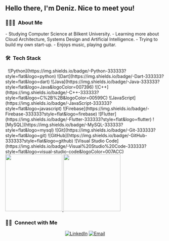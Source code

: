 <h2> Hello there, I'm Deniz. Nice to meet you!</h2>

<h3> 👨🏻‍💻 &nbsp;About Me </h3>
- Studying Computer Science at Bilkent University.
- Learning more about Cloud Architecture, Systems Design and Artificial Intelligence.
- Trying to build my own start-up.
- Enjoys music, playing guitar.

<h3> 🛠 &nbsp;Tech Stack</h3>
&nbsp;
  ![Python](https://img.shields.io/badge/-Python-333333?style=flat&logo=python)
  ![Dart](https://img.shields.io/badge/-Dart-333333?style=flat&logo=dart)
  ![Java](https://img.shields.io/badge/-Java-333333?style=flat&logo=Java&logoColor=007396)
  ![C++](https://img.shields.io/badge/-C++-333333?style=flat&logo=C%2B%2B&logoColor=00599C)
  ![JavaScript](https://img.shields.io/badge/-JavaScript-333333?style=flat&logo=javascript)
  ![Firebase](https://img.shields.io/badge/-Firebase-333333?style=flat&logo=firebase)
  ![Flutter](https://img.shields.io/badge/-Flutter-333333?style=flat&logo=flutter)
  ![MySQL](https://img.shields.io/badge/-MySQL-333333?style=flat&logo=mysql)
  ![Git](https://img.shields.io/badge/-Git-333333?style=flat&logo=git)
  ![GitHub](https://img.shields.io/badge/-GitHub-333333?style=flat&logo=github)
  ![Visual Studio Code](https://img.shields.io/badge/-Visual%20Studio%20Code-333333?style=flat&logo=visual-studio-code&logoColor=007ACC)

<br/>

<a href="https://github.com/AVS1508">
  <img height="180em" src="https://github-readme-stats.vercel.app/api?username=deniz-123&theme=buefy&show_icons=true" />
  <img height="180em" src="https://github-readme-stats.vercel.app/api/top-langs/?username=deniz-123&theme=buefy&layout=compact" />
</a>

<br/>

<h3> 🤝🏻 &nbsp;Connect with Me </h3>

<p align="center">
<a href="https://www.linkedin.com/in/denizberkantdemirors/"><img alt="LinkedIn" src="https://img.shields.io/badge/LinkedIn-denizberkantdemirors%20Singh-blue?style=flat-square&logo=linkedin"></a>
<a href="mailto:berkant.demirors@ug.bilkent.edu.tr"><img alt="Email" src="https://img.shields.io/badge/Email-berkant.demirors@ug.bilkent.edu.tr-blue?style=flat-square&logo=gmail"></a>
</p>
